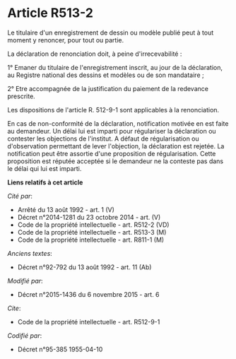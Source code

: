 # Article R513-2

Le titulaire d'un enregistrement de dessin ou modèle publié peut à tout moment y renoncer, pour tout ou partie. 

La déclaration de renonciation doit, à peine d'irrecevabilité : 

1° Emaner du titulaire de l'enregistrement inscrit, au jour de la déclaration, au Registre national des dessins et modèles ou
de son mandataire ; 

2° Etre accompagnée de la justification du paiement de la redevance prescrite. 

Les dispositions de l'article R. 512-9-1 sont applicables à la renonciation.

En cas de non-conformité de la déclaration, notification motivée en est faite au demandeur. Un délai lui est imparti pour
régulariser la déclaration ou contester les objections de l'institut. A défaut de régularisation ou d'observation permettant
de lever l'objection, la déclaration est rejetée. La notification peut être assortie d'une proposition de régularisation.
Cette proposition est réputée acceptée si le demandeur ne la conteste pas dans le délai qui lui est imparti.

**Liens relatifs à cet article**

_Cité par_:

  - Arrêté du 13 août 1992 - art. 1 (V)
  - Décret n°2014-1281 du 23 octobre 2014 - art. (V)
  - Code de la propriété intellectuelle - art. R512-2 (VD)
  - Code de la propriété intellectuelle - art. R513-3 (M)
  - Code de la propriété intellectuelle - art. R811-1 (M)

_Anciens textes_:

  - Décret n°92-792 du 13 août 1992 - art. 11 (Ab)

_Modifié par_:

  - Décret n°2015-1436 du 6 novembre 2015 - art. 6

_Cite_:

  - Code de la propriété intellectuelle - art. R512-9-1

_Codifié par_:

  - Décret n°95-385 1955-04-10
